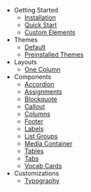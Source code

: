 - Getting Started
  - [Installation](/getting-started/installation.md)
  - [Quick Start](/getting-started/quick-start.md)
  - [Custom Elements](/getting-started/custom-elements.md)
- Themes
  - [Default](/themes/default.md)
  - [Preinstalled Themes](/themes/preinstalled-themes.md)
- Layouts
  - [One Column](/layouts/one-column.md)
- Components
  - [Accordion](/components/accordion.md)
  - [Assignments](/components/assignments.md)
  - [Blockquote](/components/blockquote.md)
  - [Callout](/components/callout.md)
  - [Columns](/components/columns.md)
  - [Footer](/components/footer.md)
  - [Labels](/components/labels.md)
  - [List Groups](components/list-groups.md)
  - [Media Container](/components/media-widget.md)
  - [Tables](/components/tables.md)
  - [Tabs](/components/tabs.md)
  - [Vocab Cards](/components/vocab-cards.md)
- Customizations
  - [Typography](/customizations/typography.md)
